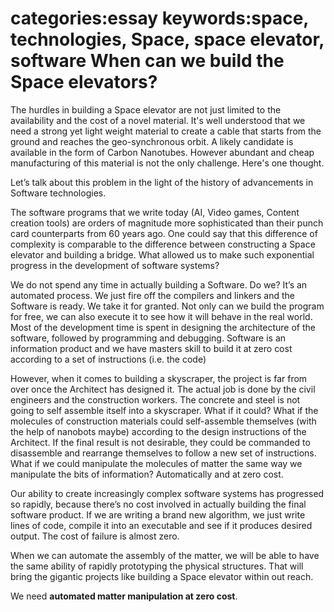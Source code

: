 categories:essay
keywords:space, technologies, Space, space elevator, software
When can we build the Space elevators?
===

The hurdles in building a Space elevator are not just limited to the availability and the cost of a novel material. It's well understood that we need a strong yet light weight material to create a cable that starts from the ground and reaches the geo-synchronous orbit. A likely candidate is available in the form of Carbon Nanotubes. However abundant and cheap manufacturing of this material is not the only challenge. Here's one thought.

Let’s talk about this problem in the light of the history of advancements in Software technologies.

The software programs that we write today (AI, Video games, Content creation tools) are orders of magnitude more sophisticated than their punch card counterparts from 60 years ago. One could say that this difference of complexity is comparable to the difference between constructing a Space elevator and building a bridge. What allowed us to make such exponential progress in the development of software systems?

We do not spend any time in actually building a Software. Do we? It’s an automated process. We just fire off the compilers and linkers and the Software is ready. We take it for granted. Not only can we build the program for free, we can also execute it to see how it will behave in the real world. Most of the development time is spent in designing the architecture of the software, followed by programming and debugging. Software is an information product and we have masters skill to build it at zero cost according to a set of instructions (i.e. the code)

However, when it comes to building a skyscraper, the project is far from over once the Architect has designed it. The actual job is done by the civil engineers and the construction workers. The concrete and steel is not going to self assemble itself into a skyscraper. What if it could? What if the molecules of construction materials could self-assemble themselves (with the help of nanobots maybe) according to the design instructions of the Architect. If the final result is not desirable, they could be commanded to disassemble and rearrange themselves to follow a new set of instructions. What if we could manipulate the molecules of matter the same way we manipulate the bits of information? Automatically and at zero cost.

Our ability to create increasingly complex software systems has progressed so rapidly, because there’s no cost involved in actually building the final software product. If we are writing a brand new algorithm, we just write lines of code, compile it into an executable and see if it produces desired output. The cost of failure is almost zero.

When we can automate the assembly of the matter, we will be able to have the same ability of rapidly prototyping the physical structures. That will bring the gigantic projects like building a  Space elevator within out reach.

We need **automated matter manipulation at zero cost**.
